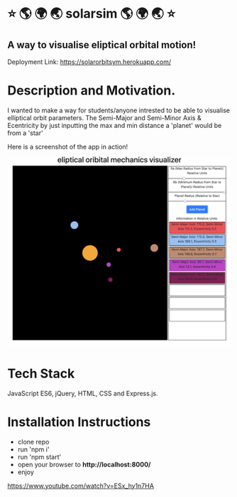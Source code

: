 # ⭐ 🌎 🌍 🌏 solarsim  🌎 🌍 🌏 ⭐
## A way to visualise eliptical orbital motion!

Deployment Link: https://solarorbitsym.herokuapp.com/

# Description and Motivation.

I wanted to make a way for students/anyone intrested to be able to visualise elliptical orbit parameters.
The Semi-Major and Semi-Minor Axis & Ecentricity by just inputting the max and min distance a 'planet' would be from a 'star'

Here is a screenshot of the app in action!

![ScreenShot](https://github.com/jlonsdale/solarsim/blob/master/screenshot.png)

# Tech Stack

JavaScript ES6, jQuery, HTML, CSS and Express.js.

# Installation Instructions

  - clone repo
  - run 'npm i'
  - run 'npm start'
  - open your browser to **http://localhost:8000/**
  - enjoy

https://www.youtube.com/watch?v=ESx_hy1n7HA
